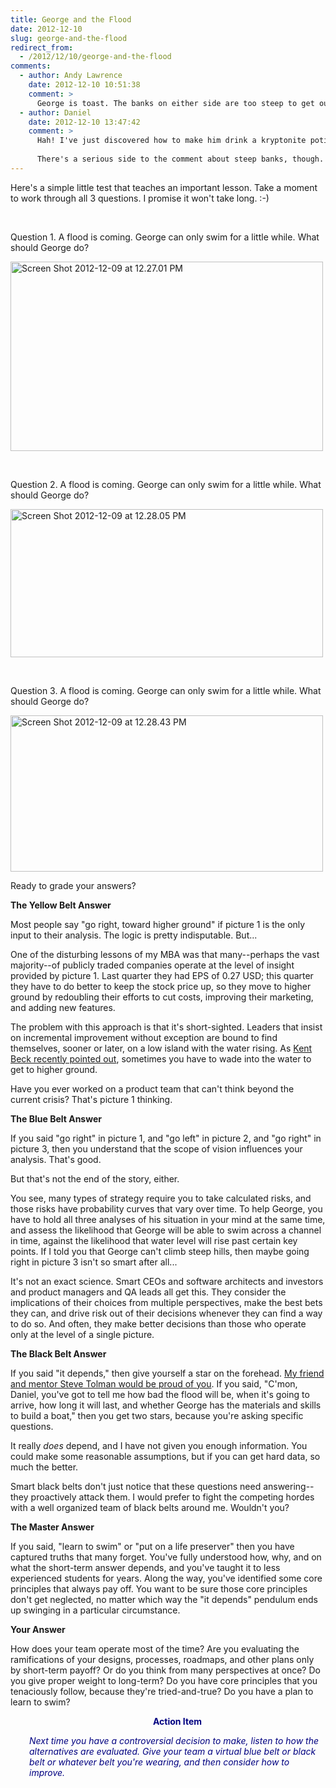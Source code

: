 ```yaml
---
title: George and the Flood
date: 2012-12-10
slug: george-and-the-flood
redirect_from:
  - /2012/12/10/george-and-the-flood
comments:
  - author: Andy Lawrence
    date: 2012-12-10 10:51:38
    comment: >
      George is toast. The banks on either side are too steep to get out of the water :)
  - author: Daniel
    date: 2012-12-10 13:47:42
    comment: >
      Hah! I've just discovered how to make him drink a kryptonite potion so he can sprout gills! :-)
      
      There's a serious side to the comment about steep banks, though. Sometimes you want so badly to get across the water that you don't consider how practical it is to be on the other side. You might be better off taking your chances where you're at. That's why the old "it depends" answer never goes out of style...
---
```

Here's a simple little test that teaches an important lesson. Take a moment to work through all 3 questions. I promise it won't take long. :-)

 
 

Question 1. A flood is coming. George can only swim for a little while. What should George do?

<a href="../../../2012/12/10/george-and-the-flood/screen-shot-2012-12-09-at-12-27-01-pm/" rel="attachment wp-att-866"><img class="aligncenter size-medium wp-image-866" alt="Screen Shot 2012-12-09 at 12.27.01 PM" src="http://codecraft.co/wp-content/uploads/2012/12/screen-shot-2012-12-09-at-12-27-01-pm.png?w=300" width="500" height="303" /></a>

 
 

Question 2. A flood is coming. George can only swim for a little while. What should George do?

<a href="../../../2012/12/10/george-and-the-flood/screen-shot-2012-12-09-at-12-28-05-pm/" rel="attachment wp-att-867"><img class="aligncenter size-medium wp-image-867" alt="Screen Shot 2012-12-09 at 12.28.05 PM" src="http://codecraft.co/wp-content/uploads/2012/12/screen-shot-2012-12-09-at-12-28-05-pm.png?w=300" width="500" height="237" /></a>

 
 

Question 3. A flood is coming. George can only swim for a little while. What should George do?

<a href="../../../2012/12/10/george-and-the-flood/screen-shot-2012-12-09-at-12-28-43-pm/" rel="attachment wp-att-868"><img class="aligncenter size-medium wp-image-868" alt="Screen Shot 2012-12-09 at 12.28.43 PM" src="http://codecraft.co/wp-content/uploads/2012/12/screen-shot-2012-12-09-at-12-28-43-pm.png?w=300" width="500" height="250" /></a>

Ready to grade your answers?

<strong>The Yellow Belt Answer</strong>

Most people say "go right, toward higher ground" if picture 1 is the only input to their analysis. The logic is pretty indisputable. But...

<!--more-->One of the disturbing lessons of my MBA was that many--perhaps the vast majority--of publicly traded companies operate at the level of insight provided by picture 1. Last quarter they had EPS of 0.27 USD; this quarter they have to do better to keep the stock price up, so they move to higher ground by redoubling their efforts to cut costs, improving their marketing, and adding new features.

The problem with this approach is that it's short-sighted. Leaders that insist on incremental improvement without exception are bound to find themselves, sooner or later, on a low island with the water rising. As <a href="https://www.facebook.com/notes/kent-beck/when-worse-is-better-incrementally-escaping-local-maxima/498576730175196" target="_blank">Kent Beck recently pointed out</a>, sometimes you have to wade into the water to get to higher ground.

Have you ever worked on a product team that can't think beyond the current crisis? That's picture 1 thinking.

<strong>The Blue Belt Answer</strong>

If you said "go right" in picture 1, and "go left" in picture 2, and "go right" in picture 3, then you understand that the scope of vision influences your analysis. That's good.

But that's not the end of the story, either.

You see, many types of strategy require you to take calculated risks, and those risks have probability curves that vary over time. To help George, you have to hold all three analyses of his situation in your mind at the same time, and assess the likelihood that George will be able to swim across a channel in time, against the likelihood that water level will rise past certain key points. If I told you that George can't climb steep hills, then maybe going right in picture 3 isn't so smart after all...

It's not an exact science. Smart CEOs and software architects and investors and product managers and QA leads all get this. They consider the implications of their choices from multiple perspectives, make the best bets they can, and drive risk out of their decisions whenever they can find a way to do so. And often, they make better decisions than those who operate only at the level of a single picture.

<strong>The Black Belt Answer</strong>

If you said "it depends," then give yourself a star on the forehead. <a title="Steve Tolman: It depends." href="steve-tolman-it-depends.md">My friend and mentor Steve Tolman would be proud of you</a>. If you said, "C'mon, Daniel, you've got to tell me how bad the flood will be, when it's going to arrive, how long it will last, and whether George has the materials and skills to build a boat," then you get two stars, because you're asking specific questions.

It really <em>does</em> depend, and I have not given you enough information. You could make some reasonable assumptions, but if you can get hard data, so much the better.

Smart black belts don't just notice that these questions need answering--they proactively attack them. I would prefer to fight the competing hordes with a well organized team of black belts around me. Wouldn't you?

<strong>The Master Answer</strong>

If you said, "learn to swim" or "put on a life preserver" then you have captured truths that many forget. You've fully understood how, why, and on what the short-term answer depends, and you've taught it to less experienced students for years. Along the way, you've identified some core principles that always pay off. You want to be sure those core principles don't get neglected, no matter which way the "it depends" pendulum ends up swinging in a particular circumstance.

<strong>Your Answer</strong>

How does your team operate most of the time? Are you evaluating the ramifications of your designs, processes, roadmaps, and other plans only by short-term payoff? Or do you think from many perspectives at once? Do you give proper weight to long-term? Do you have core principles that you tenaciously follow, because they're tried-and-true? Do you have a plan to learn to swim?
<p style="padding-left:30px;text-align:center;"><span style="color:#000080;"><strong>Action Item</strong></span></p>
<p style="padding-left:30px;"><em><span style="color:#000080;">Next time you have a controversial decision to make, listen to how the alternatives are evaluated. Give your team a virtual blue belt or black belt or whatever belt you're wearing, and then consider how to improve.</span></em></p>
